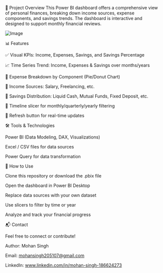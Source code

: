 🧠 Project Overview
This Power BI dashboard offers a comprehensive view of personal finances, breaking down income sources, expense components, and savings trends. The dashboard is interactive and designed to support monthly financial reviews.

![Image](https://github.com/user-attachments/assets/5d26ff4c-856b-434a-b7db-d48c54b8d8a4)




📊 Features

✅ Visual KPIs: Income, Expenses, Savings, and Savings Percentage

📈 Time Series Trend: Income, Expenses & Savings over months/years

💸 Expense Breakdown by Component (Pie/Donut Chart)

💼 Income Sources: Salary, Freelancing, etc.

💾 Savings Distribution: Liquid Cash, Mutual Funds, Fixed Deposit, etc.

📅 Timeline slicer for monthly/quarterly/yearly filtering

🔁 Refresh button for real-time updates



🛠️ Tools & Technologies

Power BI (Data Modeling, DAX, Visualizations)

Excel / CSV files for data sources

Power Query for data transformation


📌 How to Use

Clone this repository or download the .pbix file

Open the dashboard in Power BI Desktop

Replace data sources with your own dataset

Use slicers to filter by time or year

Analyze and track your financial progress



📬 Contact

Feel free to connect or contribute!

Author: Mohan Singh

Email: mohansingh205107@gmail.com

LinkedIn: www.linkedin.com/in/mohan-singh-186624273



